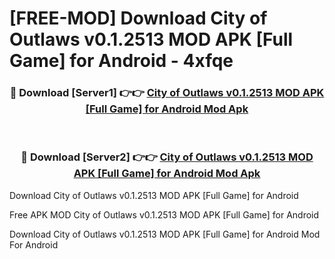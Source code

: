 # [FREE-MOD] Download City of Outlaws v0.1.2513 MOD APK [Full Game] for Android - 4xfqe


<div align="center">
<h3>🔴 Download [Server1] 👉👉 <a href="https://apk-comot.site?title=City_of_Outlaws_v0.1.2513_MOD_APK_[Full_Game]_for_Android">City of Outlaws v0.1.2513 MOD APK [Full Game] for Android Mod Apk</a></h3><br>

<h3>🔴 Download [Server2] 👉👉 <a href="https://apk-comot.site?title=City_of_Outlaws_v0.1.2513_MOD_APK_[Full_Game]_for_Android">City of Outlaws v0.1.2513 MOD APK [Full Game] for Android Mod Apk</a></h3>
</div>



Download City of Outlaws v0.1.2513 MOD APK [Full Game] for Android 

Free APK MOD City of Outlaws v0.1.2513 MOD APK [Full Game] for Android 

Download City of Outlaws v0.1.2513 MOD APK [Full Game] for Android Mod For Android
